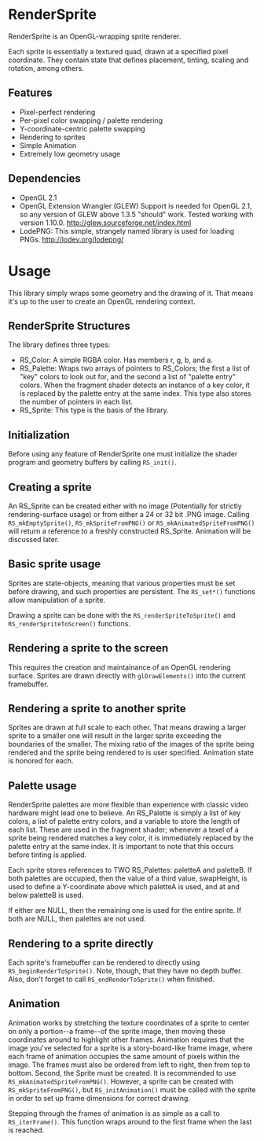 RenderSprite
============
RenderSprite is an OpenGL-wrapping sprite renderer.

Each sprite is essentially a textured quad, drawn at a specified pixel coordinate.
They contain state that defines placement, tinting, scaling and rotation, among others.

Features
--------
* Pixel-perfect rendering
* Per-pixel color swapping / palette rendering
* Y-coordinate-centric palette swapping
* Rendering to sprites
* Simple Animation
* Extremely low geometry usage

Dependencies
------------
* OpenGL 2.1
* OpenGL Extension Wrangler (GLEW) Support is needed for OpenGL 2.1, so any version 
of GLEW above 1.3.5 "should" work. Tested working with version 1.10.0. http://glew.sourceforge.net/index.html
* LodePNG: This simple, strangely named library is used for loading PNGs. http://lodev.org/lodepng/

Usage
=====
This library simply wraps some geometry and the drawing of it. That means it's up to the 
user to create an OpenGL rendering context. 

RenderSprite Structures
-----------------------
The library defines three types:
* RS_Color: A simple RGBA color. Has members r, g, b, and a.
* RS_Palette: Wraps two arrays of pointers to RS_Colors; the first a list of "key" colors to 
look out for, and the second a list of "palette entry" colors. When the fragment shader 
detects an instance of a key color, it is replaced by the palette entry at the same index. 
This type also stores the number of pointers in each list.
* RS_Sprite: This type is the basis of the library.

Initialization
--------------
Before using any feature of RenderSprite one must initialize the shader program and geometry 
buffers by calling `RS_init()`.

Creating a sprite
-----------------
An RS_Sprite can be created either with no image (Potentially for strictly rendering-surface 
usage) or from either a 24 or 32 bit .PNG image.
Calling `RS_mkEmptySprite()`, `RS_mkSpriteFromPNG()` or `RS_mkAnimatedSpriteFromPNG()` 
will return a reference to a freshly constructed RS_Sprite. Animation will be discussed later.

Basic sprite usage
------------------
Sprites are state-objects, meaning that various properties must be set before drawing, 
and such properties are persistent.
The `RS_set*()` functions allow manipulation of a sprite.

Drawing a sprite can be done with the `RS_renderSpriteToSprite()` and `RS_renderSpriteToScreen()` functions.

Rendering a sprite to the screen
--------------------------------
This requires the creation and maintainance of an OpenGL rendering surface. Sprites are drawn 
directly with `glDrawElements()` into the current framebuffer.

Rendering a sprite to another sprite
------------------------------------
Sprites are drawn at full scale to each other. That means drawing a larger sprite to a smaller one 
will result in the larger sprite exceeding the boundaries of the smaller. The mixing ratio of the images 
of the sprite being rendered and the sprite being rendered to is user specified. Animation state 
is honored for each.

Palette usage
-------------
RenderSprite palettes are more flexible than experience with classic video hardware might lead one to 
believe. An RS_Palette is simply a list of key colors, a list of palette entry colors, and a variable 
to store the length of each list. These are used in the fragment shader; whenever a texel of a sprite 
being rendered matches a key color, it is immediately replaced by the palette entry at the same index. 
It is important to note that this occurs before tinting is applied.

Each sprite stores references to TWO RS_Palettes: paletteA and paletteB. If both palettes are occupied, 
then the value of a third value, swapHeight, is used to define a Y-coordinate above which paletteA is 
used, and at and below paletteB is used.

If either are NULL, then the remaining one is used for the entire sprite. If both are NULL, then 
palettes are not used.

Rendering to a sprite directly
------------------------------
Each sprite's framebuffer can be rendered to directly using `RS_beginRenderToSprite()`. Note, though, 
that they have no depth buffer.
Also, don't forget to call `RS_endRenderToSprite()` when finished.

Animation
---------
Animation works by stretching the texture coordinates of a sprite to center on only a portion--a frame--of 
the sprite image, then moving these coordinates around to highlight other frames.
Animation requires that the image you've selected for a sprite is a story-board-like frame image, where 
each frame of animation occupies the same amount of pixels within the image. The frames must also be 
ordered from left to right, then from top to bottom.
Second, the Sprite must be created. It is recommended to use `RS_mkAnimatedSpriteFromPNG()`. However, 
a sprite can be created with `RS_mkSpriteFromPNG()`, but `RS_initAnimation()` must be called with the 
sprite in order to set up frame dimensions for correct drawing.

Stepping through the frames of animation is as simple as a call to `RS_iterFrame()`. This function 
wraps around to the first frame when the last is reached.


